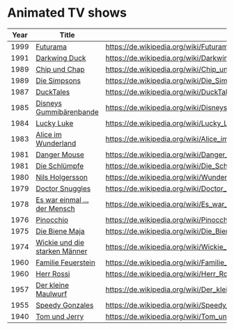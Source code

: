 # Animated TV shows

 Year | Title | Info 
------|-------|------
1999|[Futurama](https://www.amazon.de/Futurama-komplette-Serie-Sonderverpackung-DVDs/dp/B00004RXSU/?tag=maierandi-21)| https://de.wikipedia.org/wiki/Futurama
1991|[Darkwing Duck](https://www.amazon.de/Darkwing-Duck/dp/B000Q6775E/?tag=maierandi-21)|https://de.wikipedia.org/wiki/Darkwing_Duck
1989|[Chip und Chap](https://www.amazon.de/Chip-Chap-Ritter-Rechts-Collection/dp/B0088UPHPM/?tag=maierandi-21)|https://de.wikipedia.org/wiki/Chip_und_Chap_%E2%80%93_Die_Ritter_des_Rechts
1989|[Die Simpsons](https://www.amazon.de/Die-Simpsons-Staffel-Season-DVD/dp/B01GRTCLE0/?tag=maierandi-21)|https://de.wikipedia.org/wiki/Die_Simpsons
1987|[DuckTales](https://www.amazon.de/Ducktales-Geschichten-Entenhausen-Collection-DVDs/dp/B008JBKKAM/?tag=maierandi-21)|https://de.wikipedia.org/wiki/DuckTales_%E2%80%93_Neues_aus_Entenhausen
1985|[Disneys Gummibärenbande](https://www.amazon.de/Gummib%C3%A4renbande-Disney-deutsch/dp/B00ET1YH6E/?tag=maierandi-21)|https://de.wikipedia.org/wiki/Disneys_Gummib%C3%A4renbande
1984|[Lucky Luke](https://www.amazon.de/Lucky-Luke-Collection-DVDs/dp/B0007ZB4XA/?tag=maierandi-21)|https://de.wikipedia.org/wiki/Lucky_Luke_(Zeichentrickserie)
1983|[Alice im Wunderland](https://www.amazon.de/Alice-Wunderland-Komplettbox-Shige%C3%B4-Endo/dp/B00UPJYZQG/?tag=maierandi-21)|https://de.wikipedia.org/wiki/Alice_im_Wunderland_(Anime)
1981|[Danger Mouse](https://www.amazon.de/Danger-Mouse-beste-Agent-Welt/dp/B000F7MKAQ?tag=maierandi-21)|https://de.wikipedia.org/wiki/Danger_Mouse
1981|[Die Schlümpfe](https://www.amazon.de/Die-Schl%C3%BCmpfe-komplette-Serie-Limited/dp/B01JZ90USS/?tag=maierandi-21)|https://de.wikipedia.org/wiki/Die_Schl%C3%BCmpfe_(Fernsehserie)
1980|[Nils Holgersson](https://www.amazon.de/Nils-Holgersson-Komplettbox-9-DVDs/dp/B00SDTO3HG/?tag=maierandi-21)|https://de.wikipedia.org/wiki/Wunderbare_Reise_des_kleinen_Nils_Holgersson_mit_den_Wildg%C3%A4nsen_(Zeichentrickserie)
1979|[Doctor Snuggles](https://www.amazon.de/Dr-Snuggles-Komplette-Serie-Collectors/dp/B000K2Q8S6/?tag=maierandi-21)|https://de.wikipedia.org/wiki/Doctor_Snuggles
1978|[Es war einmal ... der Mensch](https://www.amazon.de/Es-war-einmal-Mensch/dp/3831287066/?tag=maierandi-21)|https://de.wikipedia.org/wiki/Es_war_einmal_%E2%80%A6_der_Mensch
1976|[Pinocchio](https://www.amazon.de/Pinocchio-Komplettbox-DVDs-Carlo-Collodi/dp/B007GY9O6E/?tag=maierandi-21)|https://de.wikipedia.org/wiki/Pinocchio_(1976)
1975|[Die Biene Maja](https://www.amazon.de/Die-Biene-Maja-Komplettbox-DVDs/dp/B009MSJ5RA/?tag=maierandi-21)|https://de.wikipedia.org/wiki/Die_Biene_Maja_(1975)
1974|[Wickie und die starken Männer](https://www.amazon.de/Wickie-die-starken-M%C3%A4nner-Komplettbox/dp/B002D5LUTA/?tag=maierandi-21)|https://de.wikipedia.org/wiki/Wickie_und_die_starken_M%C3%A4nner_(1974)
1960|[Familie Feuerstein](https://www.amazon.de/Familie-Feuerstein-komplette-Staffel-Collectors/dp/B000B7VZ9W/?tag=maierandi-21)|https://de.wikipedia.org/wiki/Familie_Feuerstein
1960|[Herr Rossi](https://www.amazon.de/Signor-Rossi-komplette-Serie-Disc/dp/B011K7WFU4/?tag=maierandi-21)|https://de.wikipedia.org/wiki/Herr_Rossi
1957|[Der kleine Maulwurf](https://www.amazon.de/kleine-Maulwurf-Die-Komplettbox-DVDs/dp/B07X2M2LK2/?tag=maierandi-21)|https://de.wikipedia.org/wiki/Der_kleine_Maulwurf
1955|[Speedy Gonzales](https://www.amazon.de/Speedy-Gonzales-Friends-DVD-Various/dp/B01I06RGKC/?tag=maierandi-21)|https://de.wikipedia.org/wiki/Speedy_Gonzales
1940|[Tom und Jerry](https://www.amazon.de/Tom-Jerry-Ultimate-Classic-Collection/dp/B0006PPUPE/?tag=maierandi-21)|https://de.wikipedia.org/wiki/Tom_und_Jerry
